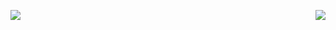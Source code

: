 
<img align="left" src="https://github-readme-stats.vercel.app/api/top-langs/?username=cchao123&layout=compact" /><img align="right" src="https://github-readme-stats.vercel.app/api?username=cchao123&&hide=contribs,prs&bg_color=30,e96443,904e95&title_color=fff&text_color=fff" />
